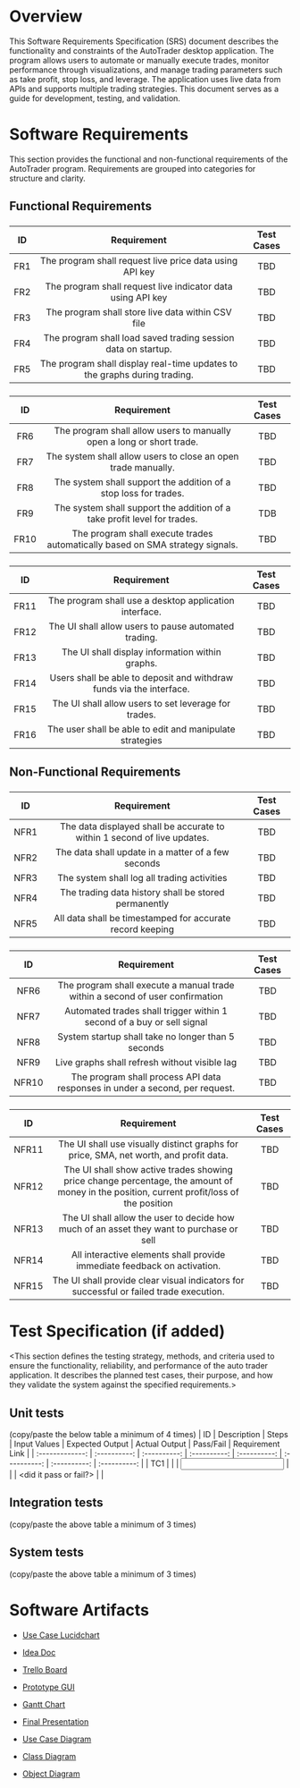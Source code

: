 # Overview
This Software Requirements Specification (SRS) document describes the functionality and constraints of the AutoTrader desktop application. The program allows users to automate or manually execute trades, monitor performance through visualizations, and manage trading parameters such as take profit, stop loss, and leverage. The application uses live data from APIs and supports multiple trading strategies. This document serves as a guide for development, testing, and validation.

# Software Requirements
This section provides the functional and non-functional requirements of the AutoTrader program. Requirements are grouped into categories for structure and clarity.

## Functional Requirements
### <Data Management>
| ID | Requirement | Test Cases |
| :-------------: | :----------: | :----------: |
| FR1 | The program shall request live price data using API key | TBD |
| FR2 | The program shall request live indicator data using API key | TBD |
| FR3 | The program shall store live data within CSV file  | TBD |
| FR4 | The program shall load saved trading session data on startup. | TBD |
| FR5 | The program shall display real-time updates to the graphs during trading. | TBD |
### <Trade Management>
| ID | Requirement | Test Cases |
| :-------------: | :----------: | :----------: |
| FR6 | The program shall allow users to manually open a long or short trade. | TBD |
| FR7| The system shall allow users to close an open trade manually. | TBD |
| FR8 | The system shall support the addition of a stop loss for trades. | TBD |
| FR9 | The system shall support the addition of a take profit level for trades. | TDB |
| FR10 | The program shall execute trades automatically based on SMA strategy signals. | TBD |
### <User Interface>
| ID | Requirement | Test Cases |
| :-------------: | :----------: | :----------: |
| FR11 | The program shall use a desktop application interface. | TBD |
| FR12 | The UI shall allow users to pause automated trading. | TBD |
| FR13 | The UI shall display information within graphs. | TBD |
| FR14 | Users shall be able to deposit and withdraw funds via the interface. | TBD |
| FR15 | The UI shall allow users to set leverage for trades. | TBD |
| FR16 | The user shall be able to edit and manipulate strategies | TBD |

## Non-Functional Requirements
### <Data Management>
| ID | Requirement | Test Cases |
| :-------------: | :----------: | :----------: |
| NFR1 | The data displayed shall be accurate to within 1 second of live updates. | TBD |
| NFR2 | The data shall update in a matter of a few seconds | TBD |
| NFR3 | The system shall log all trading activities | TBD |
| NFR4 | The trading data history shall be stored permanently | TBD |
| NFR5 | All data shall be timestamped for accurate record keeping | TBD |
### <Performance and Efficiency>
| ID | Requirement | Test Cases |
| :-------------: | :----------: | :----------: |
| NFR6 | The program shall execute a manual trade within a second of user confirmation | TBD |
| NFR7 | Automated trades shall trigger within 1 second of a buy or sell signal | TBD |
| NFR8 | System startup shall take no longer than 5 seconds | TBD |
| NFR9 | Live graphs shall refresh without visible lag | TBD |
| NFR10 | The program shall process API data responses in under a second, per request. | TBD |
### <User Interface>
| ID | Requirement | Test Cases |
| :-------------: | :----------: | :----------: |
| NFR11 | The UI shall use visually distinct graphs for price, SMA, net worth, and profit data. | TBD |
| NFR12 | The UI shall show active trades showing price change percentage, the amount of money in the position, current profit/loss of the position | TBD |
| NFR13 | The UI shall allow the user to decide how much of an asset they want to purchase or sell | TBD |
| NFR14 | All interactive elements shall provide immediate feedback on activation. | TBD |
| NFR15 | The UI shall provide clear visual indicators for successful or failed trade execution. | TBD |

# Test Specification (if added)
<This section defines the testing strategy, methods, and criteria used to ensure the functionality, reliability, and performance of the auto trader application. It describes the planned test cases, their purpose, and how they validate the system against the specified requirements.>
## Unit tests
(copy/paste the below table a minimum of 4 times)
| ID | Description | Steps | Input Values | Expected Output | Actual Output
| Pass/Fail | Requirement Link |
| :-------------: | :----------: | :----------: | :----------: | :----------:
| :----------: | :----------: | :----------: |
| TC1 | <TC1 description> | <steps to execute TC1> | <input values to this
test case> | <expected output as a result of test case> | <actual output of
test case> | <did it pass or fail?> | <requirement IDs this test case is
linked to> |

## Integration tests
(copy/paste the above table a minimum of 3 times)

## System tests
(copy/paste the above table a minimum of 3 times)

# Software Artifacts
<Key deliverables and components produced and used throughout the development of the project>

* [Use Case Lucidchart](https://lucid.app/lucidchart/4526676c-834a-4f2b-8cfa-a9dc2e0721cd/edit?viewport_loc=-653%2C136%2C3354%2C1379%2C.Q4MUjXso07N&invitationId=inv_3f43ef50-38d6-4c75-a037-401fbb2b5d55)

* [Idea Doc](https://docs.google.com/document/d/1d3P0VOt5sV0tdv9Wqa1Ne2ZHNL_9CU0AVL8GTHbeNXE/edit?usp=sharing)

* [Trello Board](https://trello.com/b/0UfcR0VN/gvsu-cis350-team-1)

* [Prototype GUI](https://discoursemap.retool.com/apps/a8ea5b26-8745-11ef-9a25-5bbe01d66544/Team-1---Auto-Trader-Prorotype-GUI)

* [Gantt Chart](CIS350-Team-1-Gantt.pdf) 

* [Final Presentation](CIS350_Auto_Trader_Final_Team1.pdf)

* [Use Case Diagram](Usecase.pdf)

* [Class Diagram]()

* [Object Diagram](ObjectDiagram.pdf)